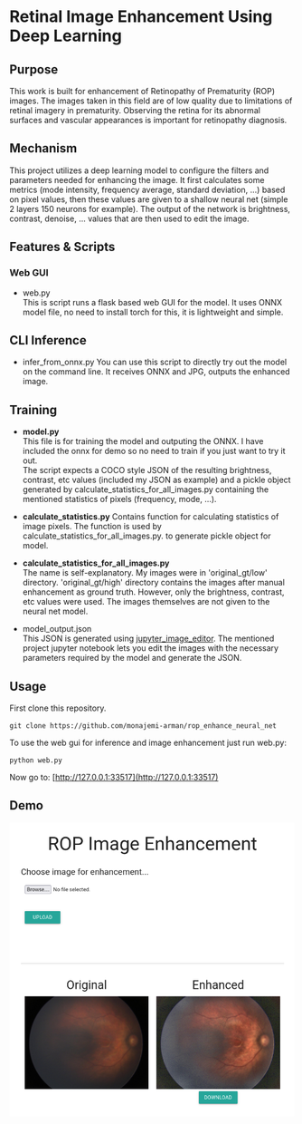 # Retinal Image Enhancement Using Deep Learning
## Purpose
This work is built for enhancement of Retinopathy of Prematurity (ROP) images. The images taken in this field are of low quality due to limitations of retinal imagery in prematurity. Observing the retina for its abnormal surfaces and vascular appearances is important for retinopathy diagnosis.  

## Mechanism
This project utilizes a deep learning model to configure the filters and parameters needed for enhancing the image. It first calculates some metrics (mode intensity, frequency average, standard deviation, ...) based on pixel values, then these values are given to a shallow neural net (simple 2 layers 150 neurons for example). The output of the network is brightness, contrast, denoise, ... values that are then used to edit the image.

## Features & Scripts
### Web GUI
* web.py  
This is script runs a flask based web GUI for the model.
It uses ONNX model file, no need to install torch for this, it is lightweight and simple.

## CLI Inference
* infer_from_onnx.py
You can use this script to directly try out the model on the command line. It receives ONNX and JPG, outputs the enhanced image.

## Training
* **model.py**  
This file is for training the model and outputing the ONNX. I have included the onnx for demo so no need to train if you just want to try it out.  
The script expects a COCO style JSON of the resulting brightness, contrast, etc values (included my JSON as example) and a pickle object generated by calculate_statistics_for_all_images.py containing the mentioned statistics of pixels (frequency, mode, ...).

* **calculate_statistics.py**
Contains function for calculating statistics of image pixels. The function is used by calculate_statistics_for_all_images.py. to generate pickle object for model.

* **calculate_statistics_for_all_images.py**  
The name is self-explanatory. My images were in 'original_gt/low' directory. 'original_gt/high' directory contains the images after manual enhancement as ground truth. However, only the brightness, contrast, etc values were used. The images themselves are not given to the neural net model.

* model_output.json  
This JSON is generated using [jupyter_image_editor](https://github.com/monajemi-arman/jupyter_image_editor). The mentioned project jupyter notebook lets you edit the images with the necessary parameters required by the model and generate the JSON.

## Usage
First clone this repository.
```
git clone https://github.com/monajemi-arman/rop_enhance_neural_net
```
To use the web gui for inference and image enhancement just run web.py:
```
python web.py
```
Now go to: [http://127.0.0.1:33517](http://127.0.0.1:33517)
 
## Demo
![](images/demo-web.png)